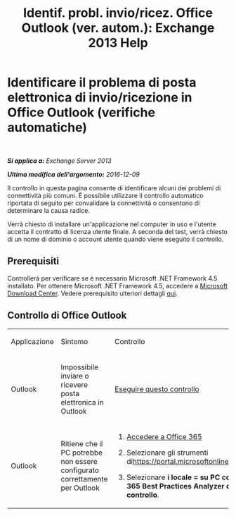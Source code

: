 ﻿---
title: 'Identif. probl. invio/ricez. Office Outlook (ver. autom.): Exchange 2013 Help'
TOCTitle: Identificare il problema di posta elettronica di invio/ricezione in Office Outlook (verifiche automatiche)
ms:assetid: 0de16c79-807a-4cae-9097-22dd61a157b4
ms:mtpsurl: https://technet.microsoft.com/it-it/library/Dn793609(v=EXCHG.150)
ms:contentKeyID: 62629992
ms.date: 05/22/2018
mtps_version: v=EXCHG.150
ms.translationtype: MT
---

# Identificare il problema di posta elettronica di invio/ricezione in Office Outlook (verifiche automatiche)

 

_**Si applica a:** Exchange Server 2013_

_**Ultima modifica dell'argomento:** 2016-12-09_

Il controllo in questa pagina consente di identificare alcuni dei problemi di connettività più comuni. È possibile utilizzare il controllo automatico riportata di seguito per convalidare la connettività o consentono di determinare la causa radice.

Verrà chiesto di installare un'applicazione nel computer in uso e l'utente accetta il contratto di licenza utente finale. A seconda del test, verrà chiesto di un nome di dominio o account utente quando viene eseguito il controllo.

## Prerequisiti

Controllerà per verificare se è necessario Microsoft .NET Framework 4.5 installato. Per ottenere Microsoft .NET Framework 4.5, accedere a [Microsoft Download Center](https://www.microsoft.com/en-us/download/details.aspx?id=30653). Vedere prerequisito ulteriori dettagli [qui](https://technet.microsoft.com/library/jj851141\(v=exchg.80\).aspx).

## Controllo di Office Outlook


<table>
<colgroup>
<col style="width: 33%" />
<col style="width: 33%" />
<col style="width: 33%" />
</colgroup>
<tbody>
<tr class="odd">
<td><p>Applicazione</p></td>
<td><p>Sintomo</p></td>
<td><p>Controllo</p></td>
</tr>
<tr class="even">
<td><p>Outlook</p></td>
<td><p>Impossibile inviare o ricevere posta elettronica in Outlook</p></td>
<td><p><a href="https://go.microsoft.com/fwlink/?linkid=313775">Eseguire questo controllo</a></p></td>
</tr>
<tr class="odd">
<td><p>Outlook</p></td>
<td><p>Ritiene che il PC potrebbe non essere configurato correttamente per Outlook</p></td>
<td><ol>
<li><p><a href="https://portal.microsoftonline.com/">Accedere a Office 365</a></p></li>
<li><p>Selezionare gli strumenti di<a href="https://portal.microsoftonline.com/tools">https://portal.microsoftonline.com/tools</a></p></li>
<li><p>Selezionare <strong>i locale = su PC con Office 365 Best Practices Analyzer di controllo</strong>.</p></li>
</ol></td>
</tr>
</tbody>
</table>

